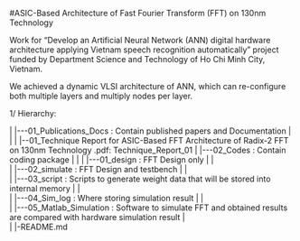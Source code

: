 #ASIC-Based Architecture of Fast Fourier Transform (FFT) on 130nm Technology

Work for “Develop an Artificial Neural Network (ANN) digital hardware architecture applying Vietnam speech recognition automatically” project funded by Department Science and Technology of Ho Chi
Minh City, Vietnam.

We achieved a dynamic VLSI architecture of ANN, which can re-configure both multiple layers and multiply nodes per layer. 

1/ Hierarchy:

|
|---01_Publications_Docs : Contain published papers and Documentation
|    |
|    |--01_Technique Report for ASIC-Based FFT Architecture of Radix-2 FFT on 130nm Technology .pdf: Technique_Report_01 
|
|---02_Codes : Contain coding package 
|    |
|    |---01_design : FFT Design only 
|    |  
|    |---02_simulate : FFT Design and testbench 
|    |  
|    |---03_script : Scripts to generate weight data that will be stored into internal memory 
|    |  
|    |---04_Sim_log : Where storing simulation result
|    |  
|    |---05_Matlab_Simulation : Software to simulate FFT and obtained results are compared with hardware simulation result
|      
|
|-README.md


